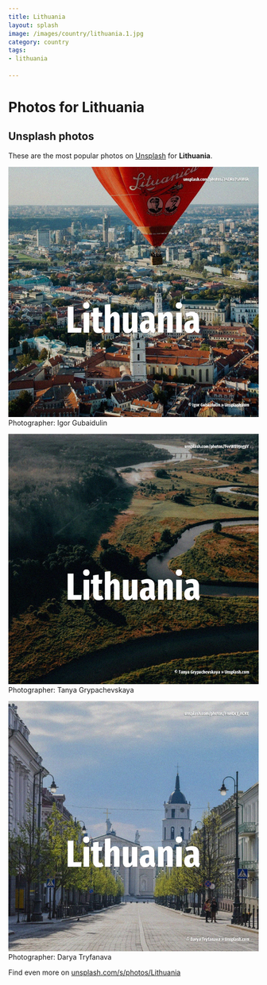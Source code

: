 ```yaml
---
title: Lithuania
layout: splash
image: /images/country/lithuania.1.jpg
category: country
tags:
- lithuania

---
```

# Photos for Lithuania
 
## Unsplash photos
These are the most popular photos on [Unsplash](https://unsplash.com) for **Lithuania**.
 
![Lithuania](/images/country/lithuania.1.jpg)
Photographer:  Igor Gubaidulin
 
![Lithuania](/images/country/lithuania.2.jpg)
Photographer:  Tanya Grypachevskaya
 
![Lithuania](/images/country/lithuania.3.jpg)
Photographer:  Darya Tryfanava
 
Find even more on [unsplash.com/s/photos/Lithuania](https://unsplash.com/s/photos/Lithuania)
 
